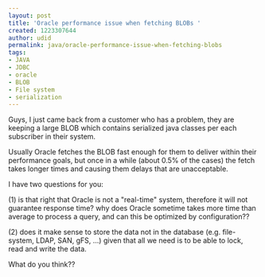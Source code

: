 ```yaml
---
layout: post
title: 'Oracle performance issue when fetching BLOBs '
created: 1223307644
author: udid
permalink: java/oracle-performance-issue-when-fetching-blobs
tags:
- JAVA
- JDBC
- oracle
- BLOB
- File system
- serialization
---
```

<p>Guys, I just came back from a customer who has a problem, they are keeping a large BLOB which contains serialized java classes per each subscriber in their system.</p><p>Usually Oracle fetches the BLOB fast enough for them to deliver within their performance goals, but once in a while (about 0.5% of the cases) the fetch takes longer times and causing them delays that are unacceptable.</p><p>I have two questions for you:</p><p>(1) is that right that Oracle is not a &quot;real-time&quot; system, therefore it will not guarantee response time? why does Oracle sometime takes more time than average to process a query, and can this be optimized by configuration??</p><p>(2) does it make sense to store the data not in the database (e.g. file-system, LDAP, SAN, gFS, ...) given that all we need is to be able to lock, read and write the data.</p><p>What do you think??</p>
